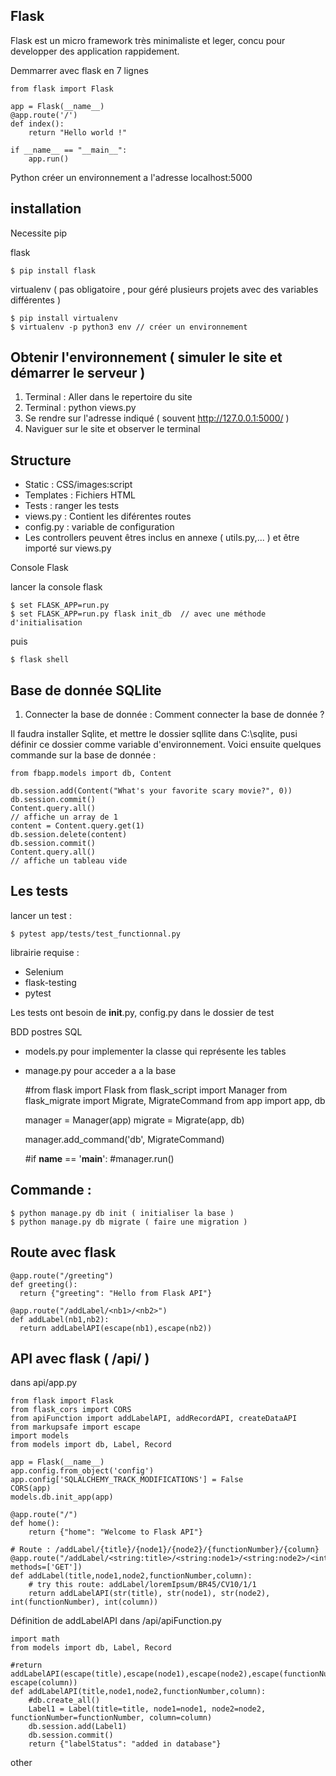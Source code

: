 ## Flask

Flask est un micro framework très minimaliste et leger, concu pour developper des application rappidement.

Demmarrer avec flask en 7 lignes

    from flask import Flask

    app = Flask(__name__)
    @app.route('/')
    def index():
        return "Hello world !"

    if __name__ == "__main__":
        app.run()

Python créer un environnement a l'adresse localhost:5000

## installation

Necessite pip

flask

    $ pip install flask

virtualenv ( pas obligatoire ,
pour géré plusieurs projets avec des variables différentes )


    $ pip install virtualenv
    $ virtualenv -p python3 env // créer un environnement

## Obtenir l'environnement ( simuler le site et démarrer le serveur )

1. Terminal : Aller dans le repertoire du site
2. Terminal : python views.py
3. Se rendre sur l'adresse indiqué ( souvent http://127.0.0.1:5000/ )
4. Naviguer sur le site et observer le terminal

## Structure

- Static : CSS/images:script
- Templates : Fichiers HTML
- Tests : ranger les tests
- views.py : Contient les diférentes routes
- config.py : variable de configuration
- Les controllers peuvent êtres inclus en annexe ( utils.py,... ) et être importé sur views.py

Console Flask

lancer la console flask


    $ set FLASK_APP=run.py
    $ set FLASK_APP=run.py flask init_db  // avec une méthode d'initialisation

puis

    $ flask shell

## Base de donnée SQLlite

1. Connecter la base de donnée :
Comment connecter la base de donnée ?

Il faudra installer Sqlite, et mettre le dossier sqllite dans C:\sqlite, pusi définir ce dossier comme variable d'environnement. Voici ensuite quelques commande sur la base de donnée :


    from fbapp.models import db, Content

    db.session.add(Content("What's your favorite scary movie?", 0))
    db.session.commit()
    Content.query.all()
    // affiche un array de 1
    content = Content.query.get(1)
    db.session.delete(content)
    db.session.commit()
    Content.query.all()
    // affiche un tableau vide

## Les tests

lancer un test :

    $ pytest app/tests/test_functionnal.py

librairie requise :
- Selenium
- flask-testing
- pytest

Les tests ont besoin de __init__.py, config.py dans le dossier de test


BDD postres SQL

- models.py pour implementer la classe qui représente les tables
- manage.py pour acceder a a la base

    #from flask import Flask
    from flask_script import Manager
    from flask_migrate import Migrate, MigrateCommand
    from app import app, db

    manager = Manager(app)
    migrate = Migrate(app, db)

    manager.add_command('db', MigrateCommand)

    #if __name__ == '__main__':
        #manager.run()

## Commande :

    $ python manage.py db init ( initialiser la base )
    $ python manage.py db migrate ( faire une migration )

## Route avec flask

    @app.route("/greeting")
    def greeting():
      return {"greeting": "Hello from Flask API"}

    @app.route("/addLabel/<nb1>/<nb2>")
    def addLabel(nb1,nb2):
      return addLabelAPI(escape(nb1),escape(nb2))

## API avec flask ( /api/ )

dans api/app.py

    from flask import Flask
    from flask_cors import CORS
    from apiFunction import addLabelAPI, addRecordAPI, createDataAPI
    from markupsafe import escape
    import models
    from models import db, Label, Record

    app = Flask(__name__)
    app.config.from_object('config')
    app.config['SQLALCHEMY_TRACK_MODIFICATIONS'] = False
    CORS(app)
    models.db.init_app(app)

    @app.route("/")
    def home():
        return {"home": "Welcome to Flask API"}

    # Route : /addLabel/{title}/{node1}/{node2}/{functionNumber}/{column}
    @app.route("/addLabel/<string:title>/<string:node1>/<string:node2>/<int:functionNumber>/<int:column>", methods=['GET'])
    def addLabel(title,node1,node2,functionNumber,column):
        # try this route: addLabel/loremIpsum/BR45/CV10/1/1
        return addLabelAPI(str(title), str(node1), str(node2), int(functionNumber), int(column))

Définition de addLabelAPI dans /api/apiFunction.py

    import math
    from models import db, Label, Record

    #return addLabelAPI(escape(title),escape(node1),escape(node2),escape(functionNumber), escape(column))
    def addLabelAPI(title,node1,node2,functionNumber,column):
        #db.create_all()
        Label1 = Label(title=title, node1=node1, node2=node2, functionNumber=functionNumber, column=column)
        db.session.add(Label1)
        db.session.commit()
        return {"labelStatus": "added in database"}

other
